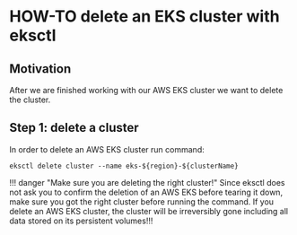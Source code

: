 # HOW-TO delete an EKS cluster with eksctl

## Motivation

After we are finished working with our AWS EKS cluster we want to delete the cluster.

## Step 1: delete a cluster

In order to delete an AWS EKS cluster run command:

``` shell
eksctl delete cluster --name eks-${region}-${clusterName}
```

!!! danger "Make sure you are deleting the right cluster!"
    Since eksctl does not ask you to confirm the deletion of an AWS EKS before tearing it down, 
    make sure you got the right cluster before running the command. If you delete an AWS EKS cluster,
    the cluster will be irreversibly gone including all data stored on its persistent volumes!!!
